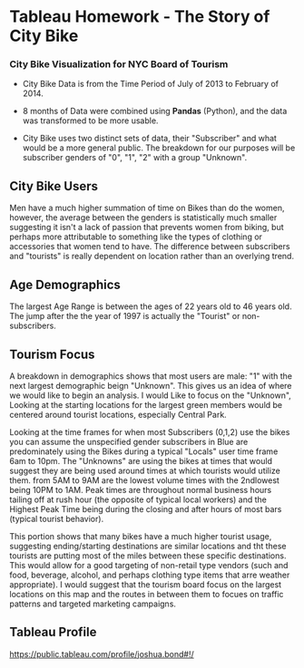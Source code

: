 # Tableau Homework - The Story of City Bike

### City Bike Visualization for NYC Board of Tourism

* City Bike Data is from the Time Period of July of 2013 to February of 2014.

* 8 months of Data were combined using **Pandas** (Python), and the data was transformed to be more usable.

* City Bike uses two distinct sets of data, their "Subscriber" and what would be a more general public. The breakdown for our purposes will be subscriber genders of "0", "1", "2" with a group "Unknown". 



## City Bike Users

Men have a much higher summation of time on Bikes than do the women, however, the average between the genders is statistically much smaller suggesting it isn't a lack of passion that prevents women from biking, but perhaps more attributable to something like the types of clothing or accessories that women tend to have. The difference between subscribers and "tourists" is really dependent on location rather than an overlying trend.


## Age Demographics

The largest Age Range is between the ages of 22 years old to 46 years old. The jump after the the year of 1997 is actually the "Tourist" or non-subscribers.

## Tourism Focus

A breakdown in demographics shows that most users are male: "1" with the next largest demographic beign "Unknown". This gives us an idea of where we would like to begin an analysis. I would Like to focus on the "Unknown", Looking at the starting locations for the largest green members would be centered around tourist locations, especially Central Park.

Looking at the time frames for when most Subscribers (0,1,2) use the bikes you can assume the unspecified gender subscribers in Blue are predominately using the Bikes during a typical "Locals" user time frame 6am to 10pm. The "Unknowns" are using the bikes at times that would suggest they are being used around times at which tourists would utilize them. from 5AM to 9AM are the lowest volume times with the 2ndlowest being 10PM to 1AM. Peak times are throughout normal business hours tailing off at rush hour (the opposite of typical local workers) and the Highest Peak Time being during the closing and after hours of most bars (typical tourist behavior).

This portion shows that many bikes have a much higher tourist usage, suggesting ending/starting destinations are similar locations and tht these tourists are putting most of the miles between these specific destinations. This would allow for a good targeting of non-retail type vendors (such and food, beverage, alcohol, and perhaps clothing type items that arre weather appropriate). I would suggest that the tourism board focus on the largest locations on this map and the routes in between them to focues on traffic patterns and targeted marketing campaigns.

## Tableau Profile

https://public.tableau.com/profile/joshua.bond#!/




